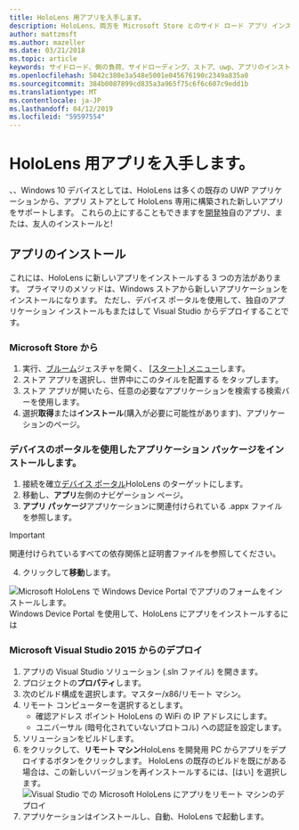 ```yaml
---
title: HoloLens 用アプリを入手します。
description: HoloLens、両方を Microsoft Store とのサイド ロード アプリ インストールについて説明します。
author: mattzmsft
ms.author: mazeller
ms.date: 03/21/2018
ms.topic: article
keywords: サイドロード、側の負荷、サイドローディング、ストア、uwp、アプリのインストール
ms.openlocfilehash: 5042c380e3a548e5001e045676190c2349a835a0
ms.sourcegitcommit: 384b0087899cd835a3a965f75c6f6c607c9edd1b
ms.translationtype: MT
ms.contentlocale: ja-JP
ms.lasthandoff: 04/12/2019
ms.locfileid: "59597554"
---
```

# <a name="get-apps-for-hololens"></a>HoloLens 用アプリを入手します。

、、Windows 10 デバイスとしては、HoloLens は多くの既存の UWP アプリケーションから、アプリ ストアとして HoloLens 専用に構築された新しいアプリをサポートします。 これらの上にすることもできますを[開発](development-overview.md)独自のアプリ、または、友人のインストールと!

## <a name="installing-apps"></a>アプリのインストール

これには、HoloLens に新しいアプリをインストールする 3 つの方法があります。 プライマリのメソッドは、Windows ストアから新しいアプリケーションをインストールになります。 ただし、デバイス ポータルを使用して、独自のアプリケーション インストールもまたはして Visual Studio からデプロイすることです。

### <a name="from-the-microsoft-store"></a>Microsoft Store から
1. 実行、[ブルーム](gestures.md#bloom)ジェスチャを開く、 [[スタート] メニュー](navigating-the-windows-mixed-reality-home.md#start-menu)します。
2. ストア アプリを選択し、世界中にこのタイルを配置する をタップします。
3. ストア アプリが開いたら、任意の必要なアプリケーションを検索する検索バーを使用します。
4. 選択**取得**または**インストール**(購入が必要に可能性があります)、アプリケーションのページ。

### <a name="installing-an-application-package-with-the-device-portal"></a>デバイスのポータルを使用したアプリケーション パッケージをインストールします。
1. 接続を確立[デバイス ポータル](using-the-windows-device-portal.md)HoloLens のターゲットにします。
2. 移動し、**アプリ**左側のナビゲーション ページ。
3. **アプリ パッケージ**アプリケーションに関連付けられている .appx ファイルを参照します。
  >[!IMPORTANT]
  >関連付けられているすべての依存関係と証明書ファイルを参照してください。

4. クリックして**移動**します。

![Microsoft HoloLens で Windows Device Portal でアプリのフォームをインストールします。](images/deviceportal-appmanager.jpg)<br>
Windows Device Portal を使用して、HoloLens にアプリをインストールするには

### <a name="deploying-from-microsoft-visual-studio-2015"></a>Microsoft Visual Studio 2015 からのデプロイ
1. アプリの Visual Studio ソリューション (.sln ファイル) を開きます。
2. プロジェクトの**プロパティ**します。
3. 次のビルド構成を選択します。マスター/x86/リモート マシン。
4. リモート コンピューターを選択するとします。
   * 確認アドレス ポイント HoloLens の WiFi の IP アドレスにします。
   * ユニバーサル (暗号化されていないプロトコル) への認証を設定します。
5. ソリューションをビルドします。
6. をクリックして、**リモート マシン**HoloLens を開発用 PC からアプリをデプロイするボタンをクリックします。 HoloLens の既存のビルドを既にがある場合は、この新しいバージョンを再インストールするには、[はい] を選択します。<br>
  ![Visual Studio での Microsoft HoloLens にアプリをリモート マシンのデプロイ](images/vs2015-remotedeployment.jpg)<br>
7. アプリケーションはインストールし、自動、HoloLens で起動します。
